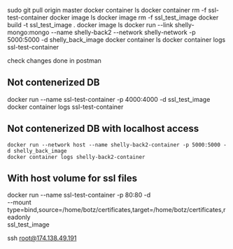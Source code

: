 sudo git pull origin master
docker container ls
docker container rm -f ssl-test-container
docker image ls
docker image rm -f ssl_test_image
docker build -t ssl_test_image .
docker image ls
docker run --link shelly-mongo:mongo --name shelly-back2 --network shelly-network -p 5000:5000 -d shelly_back_image
docker container ls
docker container logs ssl-test-container

check changes done in postman

## Not contenerized DB
docker run --name ssl-test-container -p 4000:4000 -d ssl_test_image
docker container logs ssl-test-container

## Not contenerized DB with localhost access
	docker run --network host --name shelly-back2-container -p 5000:5000 -d shelly_back_image
	docker container logs shelly-back2-container

## With host volume for ssl files
docker run --name ssl-test-container -p 80:80 -d \
  --mount type=bind,source=/home/botz/certificates,target=/home/botz/certificates,readonly \
  ssl_test_image

  ssh root@174.138.49.191


